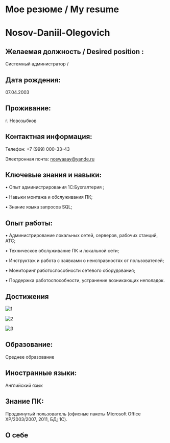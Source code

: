 # Мое резюме / My resume
# Nosov-Daniil-Olegovich

## Желаемая должность / Desired position :

Системный администратор / 

## Дата рождения:

07.04.2003

## Проживание:

г. Новозыбков

## Контактная информация:

Телефон: +7 (999) 000-33-43

Электронная почта: noswaaay@yande.ru

## Ключевые знания и навыки:

•	Опыт администрирования 1С:Бухгалтерия ;

•	Навыки монтажа и обслуживания ПК;

•	Знание языка запросов SQL;

## Опыт работы:

•	Администрирование локальных сетей, серверов, рабочих станций, АТС;

•	Техническое обслуживание ПК и локальной сети;

•	Инструктаж и работа с заявками о неисправностях от пользователей;

•	Мониторинг работоспособности сетевого оборудования;

•	Поддержка работоспособности, устранение возникающих неполадок.

## Достижения

![1](https://user-images.githubusercontent.com/94595514/147410882-f78a4631-1eac-4ab9-8152-aebd3238bdb9.jpg)

![2](https://user-images.githubusercontent.com/94595514/147410888-1234ba9b-39d2-422d-b15f-b26d15bb38f8.jpg)

![3](https://user-images.githubusercontent.com/94595514/147410895-cf686f16-7fc0-4d7d-a936-fbc286f351a9.jpg)

## Образование:

 Среднее образование
 
## Иностранные языки: 

Английский язык

## Знание ПК: 

Продвинутый пользователь (офисные пакеты Microsoft Office XP/2003/2007, 2011, БД; 1C).

## О себе

